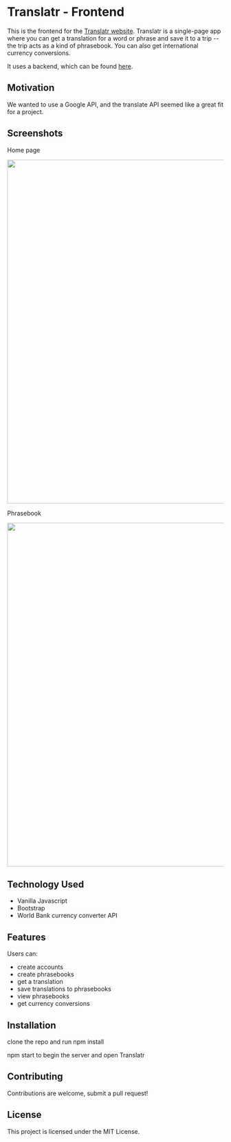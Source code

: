 # Translatr - Frontend

This is the frontend for the [Translatr website](https://yongliang24.github.io/translatr-frontend/). Translatr is a single-page app where you can get a translation for a word or phrase and save it to a trip -- the trip acts as a kind of phrasebook. You can also get international currency conversions.

It uses a backend, which can be found [here](https://github.com/LucySuddenly/translatr-backend).

## Motivation

We wanted to use a Google API, and the translate API seemed like a great fit for a project.

## Screenshots
Home page

<img src="https://i.imgur.com/6dzzX9F.jpg" width="800">

Phrasebook

<img src="https://i.imgur.com/2dfdoaF.png" width="800">

## Technology Used

- Vanilla Javascript
- Bootstrap
- World Bank currency converter API

## Features

Users can:
- create accounts
- create phrasebooks
- get a translation
- save translations to phrasebooks
- view phrasebooks
- get currency conversions

## Installation

clone the repo and run npm install

npm start to begin the server and open Translatr

## Contributing

Contributions are welcome, submit a pull request!

## License

This project is licensed under the MIT License.
